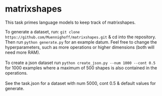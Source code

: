 # matrixshapes
This task primes language models to keep track of matrixshapes.

To generate a dataset, run:
`git clone https://github.com/Muennighoff/matrixshapes.git`
& cd into the repository.
<br>
Then run `python generate.py` for an example datum. Feel free to change the hyperparameters, such as more operations or higher dimensions (both will need more RAM).
<br> <br>
To create a json dataset run `python create_json.py --num 1000 --cont 0.5` for 1000 examples where a maximum of 500 shapes is also contained in the operations. 
<br> <br>
See the task.json for a dataset with num 5000, cont 0.5 & default values for generate.

